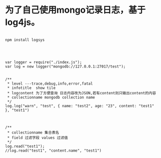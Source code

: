 为了自己使用mongo记录日志，基于log4js。
===

<pre><code>
npm install logsys
</code></pre>
<br>

<pre><code>
var logger = require("./index.js");
var log = new logger("mongodb://127.0.0.1:27017/test");


/**
 * level ---trace,debug,info,error,fatal
 * infotitle  show tile
 * logcontent 为了方便查询 日志内容改为JSON,若有content则只输出content的内容
 * collectionname mongodb collection name 
 */
log.log("warn", "test", { name: "test2", age: "23", content: "test1" }, "test1")



/**
 * collectionname 集合表名
 * field 过滤字段 values 过滤值
 */
log.read("test1");
//log.read("test1", "content.name", "test1")
</code></pre>